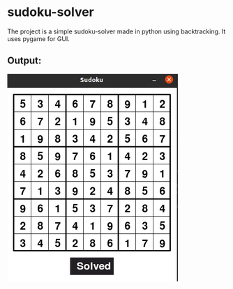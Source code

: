 # sudoku-solver
The project is a simple sudoku-solver made in python using backtracking. It uses pygame for GUI.

## Output:

![](image/sudoku.png)
